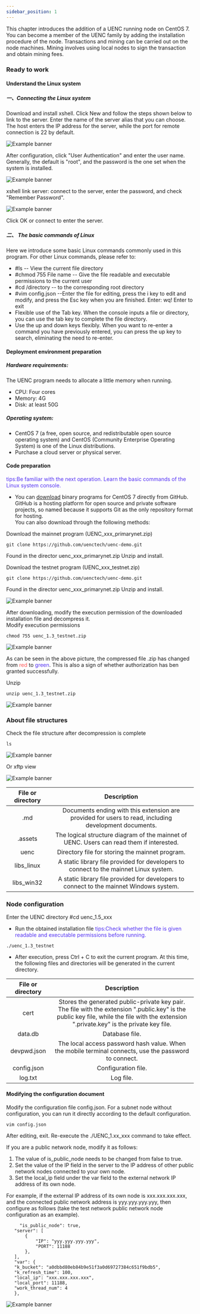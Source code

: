 ```yaml
---
sidebar_position: 1
---
```





This chapter introduces the addition of a UENC running node on CentOS 7. You can become a member of the UENC family by adding the installation procedure of the node.
Transactions and mining can be carried out on the node machines. Mining involves using local nodes to sign the transaction and obtain mining fees.

### Ready to work

#### Understand the Linux system

##### 一、Connecting the Linux system

Download and install xshell. Click New and follow the steps shown below to link to the server.
Enter the name of the server alias that you can choose. The host enters the IP address for the server, while the port for remote connection is 22 by default.

![Example banner](../assets/en_picture/1-1.png)



After configuration, click "User Authentication" and enter the user name. Generally, the default is "root", and the password is the one set when the system is installed.

![Example banner](../assets/en_picture/1-2.png)



xshell link server: connect to the server, enter the password, and check "Remember Password".

![Example banner](../assets/en_picture/1-3.png)


Click OK or connect to enter the server.

##### 二、 The basic commands of Linux
Here we introduce some basic Linux commands commonly used in this program. For other Linux commands, please refer to:


 * #ls                                     -- View the current file directory
 * #chmod 755 File name      -- Give the file readable and executable permissions to the current user
 * #cd /directory         -- to the corresponding root directory
 * #vim config.json       --Enter the file for editing, press the i key to edit and modify, and press the Esc key when you are finished. Enter: wq! Enter to exit
 * Flexible use of the Tab key.  When the console inputs a file or directory, you can use the tab key to complete the file directory.
 * Use the up and down keys flexibly.  When you want to re-enter a command you have previously entered, you can press the up key to search, eliminating the need to re-enter.


#### Deployment environment preparation

##### Hardware requirements:
The UENC program needs to allocate a little memory when running.
* CPU: Four cores
* Memory: 4G
* Disk: at least 50G

##### Operating system:
* CentOS 7 (a free, open source, and redistributable open source operating system) and CentOS (Community Enterprise Operating System) is one of the Linux distributions.
* Purchase a cloud server or physical server.

#### Code preparation
<font color='5432F4' > tips:Be familiar with the next operation. Learn the basic commands of the Linux system console.</font>
 * You can [download](https://github.com/uenctech/uenc-demo/tree/master/uenc) binary programs for CentOS 7 directly from GitHub. GitHub is a hosting platform for open source and private software projects, so named because it supports Git as the only repository format for hosting.  
 You can also download through the following methods:
 
Download the mainnet program (UENC_xxx_primarynet.zip)
 ```
 git clone https://github.com/uenctech/uenc-demo.git 
 ```
Found in the director uenc_xxx_primarynet.zip Unzip and install.



 Download the testnet program (UENC_xxx_testnet.zip)



 ```
 git clone https://github.com/uenctech/uenc-demo.git 
 ```
Found in the director uenc_xxx_primarynet.zip Unzip and install.
 
![Example banner](../assets/en_picture/1-4.png)

 After downloading, modify the execution permission of the downloaded installation file and decompress it.  
Modify execution permissions
 ```
 chmod 755 uenc_1.3_testnet.zip
 ```
 ![Example banner](../assets/en_picture/1-5.png)

<!-- ![11dfcde1c6b95cff60b1c649e5b804437fd03158](step.assets/1-5.png) -->
As can be seen in the above picture, the compressed file .zip has changed from <font color='#ff5555' >red</font> to <font color='5432F4' >green</font>. This is also a sign of whether authorization has ben granted successfully.

Unzip
 ```
 unzip uenc_1.3_testnet.zip
 ```
    
 ![Example banner](../assets/en_picture/1-6.png)
### About file structures
Check the file structure after decompression is complete

 ```
 ls
 ```

 ![Example banner](../assets/en_picture/1-7.png)
 
Or xftp view

 ![Example banner](../assets/en_picture/1-8.png)

 | File or directory |     Description     | 
 | :--------: | :--------------: | 
 |   .md   | Documents ending with this extension are provided for users to read, including development documents. | 
 |   .assets   | The logical structure diagram of the mainnet of UENC. Users can read them if interested. | 
 |   uenc   | Directory file for storing the mainnet program. | 
 |   libs_linux   | A static library file provided for developers to connect to the mainnet Linux system. | 
 |   libs_win32   | A static library file provided for developers to connect to the mainnet Windows system. | 


### Node configuration
Enter the UENC directory #cd uenc_1.5_xxx
 * Run the obtained installation file
<font color='5432F4' >tips:Check whether the file is given readable and executable permissions before running.</font>
 ```
 ./uenc_1.3_testnet
 ```
 * After execution, press Ctrl + C to exit the current program. At this time, the following files and directories will be generated in the current directory.
 
 | File or directory |     Description     | 
 | :--------: | :--------------: | 
 |   cert   | Stores the generated public-private key pair. The file with the extension ".public.key" is the public key file, while the file with the extension ".private.key" is the private key file. | 
 |   data.db   | Database file. | 
 |   devpwd.json   | The local access password hash value. When the mobile terminal connects, use the password to connect. | 
 |   config.json   | Configuration file. | 
 |   log.txt   | Log file. | 


 #### Modifying the configuration document

Modify the configuration file config.json. For a subnet node without configuration, you can run it directly according to the default configuration.
  
 ```
vim config.json

 ```

After editing, exit. Re-execute the ./UENC_1.xx_xxx command to take effect.

If you are a public network node, modify it as follows:
 1. The value of is_public_node needs to be changed from false to true.
 2. Set the value of the IP field in the server to the IP address of other public network nodes connected to your own node.
 3. Set the local_ip field under the var field to the external network IP address of its own node.
 
For example, if the external IP address of its own node is xxx.xxx.xxx.xxx, and the connected public network address is yyy.yyy.yyy.yyy, then configure as follows (take the test network public network node configuration as an example).
 ```
	  "is_public_node": true,
    "server": [
        {
            "IP": "yyy.yyy.yyy.yyy",
            "PORT": 11188
        },
    ],
    "var": {
    "k_bucket": "a0dbbd80eb84b9e51f3a0d69727384c651f9bdb5",
    "k_refresh_time": 100,
    "local_ip": "xxx.xxx.xxx.xxx",
    "local_port": 11188,
    "work_thread_num": 4
    },

 ```
 
 ![Example banner](../assets/en_picture/1-9.png)


